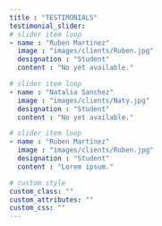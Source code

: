```yaml
---
title : "TESTIMONIALS"
testimonial_slider:
# slider item loop
- name : "Ruben Martinez"
  image : "images/clients/Ruben.jpg"
  designation : "Student"
  content : "No yet available."        

# slider item loop
- name : "Natalia Sanchez"
  image : "images/clients/Naty.jpg"
  designation : "Student"
  content : "No yet available."

# slider item loop
- name : "Ruben Martinez"
  image : "images/clients/Ruben.jpg"
  designation : "Student"
  content : "Lorem ipsum."

# custom style
custom_class: ""
custom_attributes: ""
custom_css: ""
---
```

